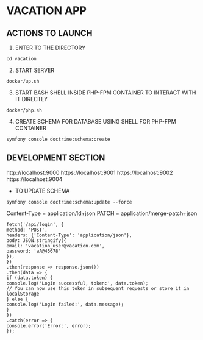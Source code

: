 # VACATION APP
## ACTIONS TO LAUNCH
1. ENTER TO THE DIRECTORY
```
cd vacation
```
2. START SERVER
```
docker/up.sh
```
3. START BASH SHELL INSIDE PHP-FPM CONTAINER TO INTERACT WITH IT DIRECTLY
```
docker/php.sh
```
4. CREATE SCHEMA FOR DATABASE USING SHELL FOR PHP-FPM CONTAINER
```
symfony console doctrine:schema:create
```

## DEVELOPMENT SECTION
http://localhost:9000
https://localhost:9001
https://localhost:9002
https://localhost:9004
* TO UPDATE SCHEMA
```
symfony console doctrine:schema:update --force
```
Content-Type = application/ld+json
PATCH = application/merge-patch+json

```
fetch('/api/login', {
method: 'POST',
headers: {'Content-Type': 'application/json'},
body: JSON.stringify({
email: 'vacation_user@vacation.com',
password: 'aA@45678'
}),
})
.then(response => response.json())
.then(data => {
if (data.token) {
console.log('Login successful, token:', data.token);
// You can now use this token in subsequent requests or store it in localStorage
} else {
console.log('Login failed:', data.message);
}
})
.catch(error => {
console.error('Error:', error);
});
```

